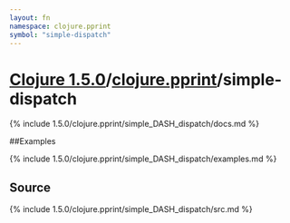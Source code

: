 ```yaml
---
layout: fn
namespace: clojure.pprint
symbol: "simple-dispatch"
---
```


# [Clojure 1.5.0](../../)/[clojure.pprint](../)/simple-dispatch

{% include 1.5.0/clojure.pprint/simple_DASH_dispatch/docs.md %}

##Examples

{% include 1.5.0/clojure.pprint/simple_DASH_dispatch/examples.md %}
## Source
{% include 1.5.0/clojure.pprint/simple_DASH_dispatch/src.md %}

